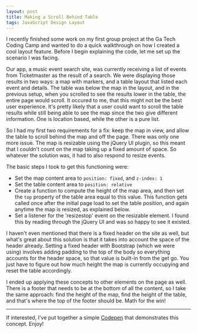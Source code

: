 ```yaml
---
layout: post
title: Making a Scroll Behind Table
tags: JavaScript Design Layout
---
```

I recently finished some work on my first group project at the Ga Tech Coding Camp and wanted to do a quick walkthrough on how I created a cool layout feature. Before I begin explaining the code, let me set up the scenario I was facing.

Our app, a music event search site, was currently receiving a list of events from Ticketmaster as the result of a search. We were displaying those results in two ways: a map with markers, and a table layout that listed each event and details. The table was below the map in the layout, and in the previous setup, when you scrolled to see the results lower in the table, the entire page would scroll. It occured to me, that this might not be the best user experience. It's pretty likely that a user could want to scroll the table results while still being able to see the map since the two give different information. One is location based, while the other is a pure list.

So I had my first two requirements for a fix: keep the map in view, and allow the table to scroll behind the map and off the page. There was only one more issue. The map is resizable using the jQuery UI plugin, so this meant that I couldn't count on the map taking up a fixed amount of space. So whatever the solution was, it had to also respond to resize events.

The basic steps I took to get this functioning were:
- Set the map content area to `position: fixed`, and `z-index: 1`
- Set the table content area to `position: relative`
- Create a function to compute the height of the map area, and then set the `top` property of the table area equal to this value. This function gets called once after the initial page load to set the table position, and again anytime the map is resized, as explained below.
- Set a listener for the 'resizestop' event on the resizable element. I found this by reading through the jQuery UI and was so happy to see it existed.

I haven't even mentioned that there is a fixed header on the site as well, but what's great about this solution is that it takes into account the space of the header already. Setting a fixed header with Bootstrap (which we were using) involves adding padding to the top of the body so everything accounts for the header space, so that value is built-in from the get go. You just have to figure out how much height the map is currently occupying and reset the table accordingly.

I ended up applying these concepts to other elements on the page as well. There is a footer that needs to be at the bottom of all the content, so I take the same approach: find the height of the map, find the height of the table, and that's where the top of the footer should be. Math for the win!

---
If interested, I've put together a simple [Codepen](https://codepen.io/jonjongrim/pen/EXbapj) that demonstrates this concept. Enjoy!
